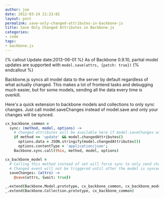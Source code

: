 ```yaml
---
author: joe
date: 2012-03-24 21:23:02
layout: post
permalink: save-only-changed-attributes-in-backbone-js
title: Save Only Changed Attributes in Backbone.js
categories:
- code
tags:
- backbone.js
---
```


{% callout Update date:2013-06-01 %}
As of Backbone 0.9.10, partial model updates are supported with `model.save(attrs, {patch: true})`
{% endcallout %}

Backbone.js syncs all model data to the server by default regardless of what actually changed. This makes a lot of frontend tasks and debugging much easier, but for some models, sending all the data every time is overkill.

Here's a quick extension to backbone models and collections to only sync changes. Just call model.saveChanges instead of model.save and only your changes will be synced.

```coffeescript CoffeeScript
cx_backbone_common =
  sync: (method, model, options) ->
    # Changed attributes will be available here if model.saveChanges was called instead of model.save
    if method == 'update' && model.changedAttributes()
      options.data = JSON.stringify(model.changedAttributes())
      options.contentType = 'application/json';
    Backbone.sync.call(this, method, model, options)

cx_backbone_model =
  # Calling this method instead of set will force sync to only send changed attributes
  # Changed event will not be triggered until after the model is synced
  saveChanges: (attrs) ->
    @save(attrs, {wait: true})

_.extend(Backbone.Model.prototype, cx_backbone_common, cx_backbone_model)
_.extend(Backbone.Collection.prototype, cx_backbone_common)
```